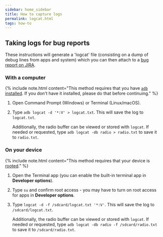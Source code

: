 ```yaml
---
sidebar: home_sidebar
title: How to capture logs
permalink: logcat.html
tags: how-to
---
```


## Taking logs for bug reports

These instructions will generate a 'logcat' file (consisting on a dump of debug lines from apps and system) which you can then attach to a [bug report on JIRA](/bugreport-howto.html#reporting-a-bug).

### With a computer

{% include note.html content="This method requires that you have [`adb` installed](/adb_fastboot_guide.html#installing-adb-and-fastboot).
If you don't have it installed, please do that before continuing." %}

1. Open Command Prompt (Windows) or Terminal (Linux/macOS).
2. Type `adb logcat -d '*:V' > logcat.txt`. This will save the log to `logcat.txt`.

   Additionally, the radio buffer can be viewed or stored with `logcat`. If needed or requested, type `adb logcat -db radio > radio.txt` to save it to `radio.txt`.

### On your device

{% include note.html content="This method requires that your device is [rooted](https://download.lineageos.org/extras)." %}

1. Open the Terminal app (you can enable the built-in terminal app in **Developer options**).
2. Type `su` and confirm root access - you may have to turn on root access for apps in **Developer options**.
3. Type `logcat -d -f /sdcard/logcat.txt '*:V'`. This will save the log to `/sdcard/logcat.txt`.

   Additionally, the radio buffer can be viewed or stored with `logcat`. If needed or requested, type `adb logcat -db radio -f /sdcard/radio.txt` to save it to `/sdcard/radio.txt`.
